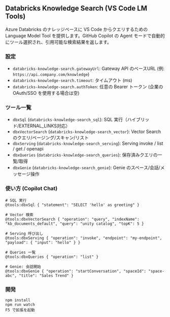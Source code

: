 ## Databricks Knowledge Search (VS Code LM Tools)

Azure Databricks のナレッジベースに VS Code からクエリするための Language Model Tool を提供します。GitHub Copilot の Agent モードで自動的にツール選択され、引用可能な検索結果を返します。

### 設定
- `databricks-knowledge-search.gatewayUrl`: Gateway API のベースURL (例: `https://api.company.com/knowledge`)
- `databricks-knowledge-search.timeout`: タイムアウト (ms)
- `databricks-knowledge-search.authToken`: 任意の Bearer トークン (企業の OAuth/SSO を使用する場合は空)

### ツール一覧
- `dbxSql` (`databricks-knowledge-search_sql`): SQL 実行（ハイブリッド/EXTERNAL_LINKS対応）
- `dbxVectorSearch` (`databricks-knowledge-search_vector`): Vector Search のクエリ/ページング/スキャン/リスト
- `dbxServing` (`databricks-knowledge-search_serving`): Serving invoke / list / get / openapi
- `dbxQueries` (`databricks-knowledge-search_queries`): 保存済みクエリの一覧/取得
- `dbxGenie` (`databricks-knowledge-search_genie`): Genie のスペース/会話/メッセージ操作
### 使い方 (Copilot Chat)
```
# SQL 実行
@tools:dbxSql { "statement": "SELECT 'hello' as greeting" }

# Vector 検索
@tools:dbxVectorSearch { "operation": "query", "indexName": "kb_documents_default", "query": "unity catalog", "topK": 5 }

# Serving 呼び出し
@tools:dbxServing { "operation": "invoke", "endpoint": "my-endpoint", "payload": { "input": "hello" } }

# Queries 一覧
@tools:dbxQueries { "operation": "list" }

# Genie: 会話開始
@tools:dbxGenie { "operation": "startConversation", "spaceId": "space-abc", "title": "Sales Trend" }
```

### 開発
```
npm install
npm run watch
F5 で拡張を起動
```
